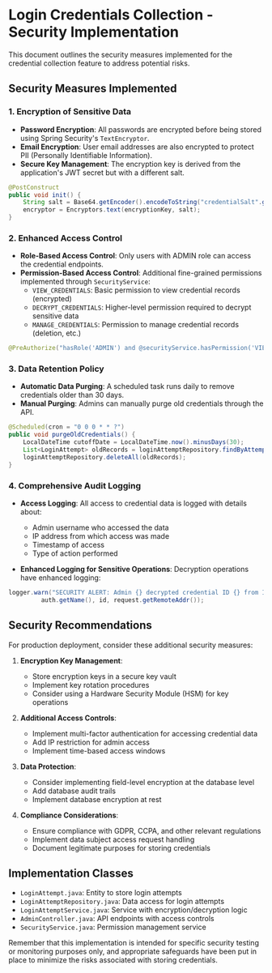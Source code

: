 # Login Credentials Collection - Security Implementation

This document outlines the security measures implemented for the credential collection feature to address potential risks.

## Security Measures Implemented

### 1. Encryption of Sensitive Data

- **Password Encryption**: All passwords are encrypted before being stored using Spring Security's `TextEncryptor`.
- **Email Encryption**: User email addresses are also encrypted to protect PII (Personally Identifiable Information).
- **Secure Key Management**: The encryption key is derived from the application's JWT secret but with a different salt.

```java
@PostConstruct
public void init() {
    String salt = Base64.getEncoder().encodeToString("credentialSalt".getBytes()).substring(0, 8);
    encryptor = Encryptors.text(encryptionKey, salt);
}
```

### 2. Enhanced Access Control

- **Role-Based Access Control**: Only users with ADMIN role can access the credential endpoints.
- **Permission-Based Access Control**: Additional fine-grained permissions implemented through `SecurityService`:
  - `VIEW_CREDENTIALS`: Basic permission to view credential records (encrypted)
  - `DECRYPT_CREDENTIALS`: Higher-level permission required to decrypt sensitive data
  - `MANAGE_CREDENTIALS`: Permission to manage credential records (deletion, etc.)

```java
@PreAuthorize("hasRole('ADMIN') and @securityService.hasPermission('VIEW_CREDENTIALS')")
```

### 3. Data Retention Policy

- **Automatic Data Purging**: A scheduled task runs daily to remove credentials older than 30 days.
- **Manual Purging**: Admins can manually purge old credentials through the API.

```java
@Scheduled(cron = "0 0 0 * * ?")
public void purgeOldCredentials() {
    LocalDateTime cutoffDate = LocalDateTime.now().minusDays(30);
    List<LoginAttempt> oldRecords = loginAttemptRepository.findByAttemptTimeBefore(cutoffDate);
    loginAttemptRepository.deleteAll(oldRecords);
}
```

### 4. Comprehensive Audit Logging

- **Access Logging**: All access to credential data is logged with details about:
  - Admin username who accessed the data
  - IP address from which access was made
  - Timestamp of access
  - Type of action performed

- **Enhanced Logging for Sensitive Operations**: Decryption operations have enhanced logging:

```java
logger.warn("SECURITY ALERT: Admin {} decrypted credential ID {} from IP {}", 
         auth.getName(), id, request.getRemoteAddr());
```

## Security Recommendations

For production deployment, consider these additional security measures:

1. **Encryption Key Management**:
   - Store encryption keys in a secure key vault
   - Implement key rotation procedures
   - Consider using a Hardware Security Module (HSM) for key operations

2. **Additional Access Controls**:
   - Implement multi-factor authentication for accessing credential data
   - Add IP restriction for admin access
   - Implement time-based access windows

3. **Data Protection**:
   - Consider implementing field-level encryption at the database level
   - Add database audit trails
   - Implement database encryption at rest

4. **Compliance Considerations**:
   - Ensure compliance with GDPR, CCPA, and other relevant regulations
   - Implement data subject access request handling
   - Document legitimate purposes for storing credentials

## Implementation Classes

- `LoginAttempt.java`: Entity to store login attempts
- `LoginAttemptRepository.java`: Data access for login attempts
- `LoginAttemptService.java`: Service with encryption/decryption logic
- `AdminController.java`: API endpoints with access controls
- `SecurityService.java`: Permission management service

Remember that this implementation is intended for specific security testing or monitoring purposes only, and appropriate safeguards have been put in place to minimize the risks associated with storing credentials.